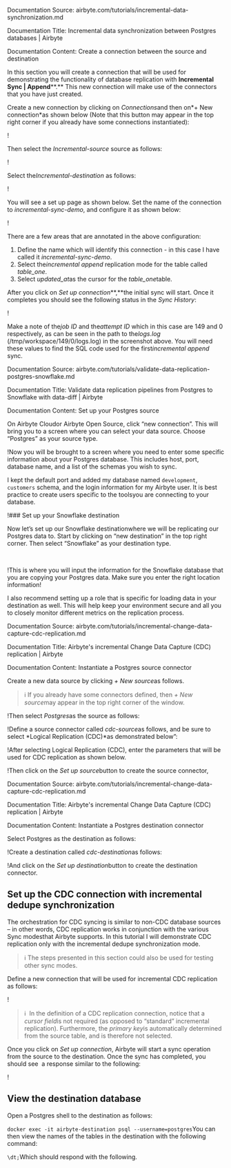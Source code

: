 Documentation Source:
airbyte.com/tutorials/incremental-data-synchronization.md

Documentation Title:
Incremental data synchronization between Postgres databases | Airbyte

Documentation Content:
Create a connection between the source and destination

In this section you will create a connection that will be used for demonstrating the functionality of database replication with **Incremental Sync | Append****.** This new connection will make use of the connectors that you have just created. 

Create a new connection by clicking on *Connections*and then on*+ New connection*as shown below (Note that this button may appear in the top right corner if you already have some connections instantiated):

!‍

Then select the *Incremental-source* source as follows:

!‍

Select the*Incremental-destination* as follows:

!‍

You will see a set up page as shown below. Set the name of the connection to *incremental-sync-demo*, and configure it as shown below:

!‍

There are a few areas that are annotated in the above configuration:

1. Define the name which will identify this connection - in this case I have called it *incremental-sync-demo*.
2. Select the*incremental append* replication mode for the table called *table\_one*.
3. Select *updated\_at*as the cursor for the *table\_one*table.

After you click on *Set up connection***,**the initial sync will start. Once it completes you should see the following status in the *Sync History*:

!‍

Make a note of the*job ID* and the*attempt ID* which in this case are 149 and 0 respectively, as can be seen in the path to the*logs.log* (/tmp/workspace/149/0/logs.log) in the screenshot above. You will need these values to find the SQL code used for the first*incremental append* sync.



Documentation Source:
airbyte.com/tutorials/validate-data-replication-postgres-snowflake.md

Documentation Title:
Validate data replication pipelines from Postgres to Snowflake with data-diff | Airbyte

Documentation Content:
Set up your Postgres source

On Airbyte Cloudor Airbyte Open Source, click “new connection”. This will bring you to a screen where you can select your data source. Choose “Postgres” as your source type.

!Now you will be brought to a screen where you need to enter some specific information about your Postgres database. This includes host, port, database name, and a list of the schemas you wish to sync. 

I kept the default port and added my database named `development`, `customers` schema, and the login information for my Airbyte user. It is best practice to create users specific to the toolsyou are connecting to your database.

!### Set up your Snowflake destination

Now let’s set up our Snowflake destinationwhere we will be replicating our Postgres data to. Start by clicking on “new destination” in the top right corner. Then select “Snowflake” as your destination type.

‍

!This is where you will input the information for the Snowflake database that you are copying your Postgres data. Make sure you enter the right location information! 

I also recommend setting up a role that is specific for loading data in your destination as well. This will help keep your environment secure and all you to closely monitor different metrics on the replication process.



Documentation Source:
airbyte.com/tutorials/incremental-change-data-capture-cdc-replication.md

Documentation Title:
Airbyte's incremental Change Data Capture (CDC) replication | Airbyte

Documentation Content:
Instantiate a Postgres source connector

Create a new data source by clicking *+ New source*as follows. 


> ℹ️ If you already have some connectors defined, then *+ New source*may appear in the top right corner of the window.

!Then select *Postgres*as the source as follows:

!Define a source connector called *cdc-source*as follows, and be sure to select *Logical Replication (CDC)*as demonstrated below”:

!After selecting Logical Replication (CDC), enter the parameters that will be used for CDC replication as shown below.

!Then click on the *Set up source*button to create the source connector,



Documentation Source:
airbyte.com/tutorials/incremental-change-data-capture-cdc-replication.md

Documentation Title:
Airbyte's incremental Change Data Capture (CDC) replication | Airbyte

Documentation Content:
Instantiate a Postgres destination connector

Select Postgres as the destination as follows:

!Create a destination called *cdc-destination*as follows:

!And click on the *Set up destination*button to create the destination connector. 

Set up the CDC connection with incremental dedupe synchronization
-----------------------------------------------------------------

The orchestration for CDC syncing is similar to non-CDC database sources – in other words, CDC replication works in conjunction with the various Sync modesthat Airbyte supports. In this tutorial I will demonstrate CDC replication only with the incremental dedupe synchronization mode.


> ℹ️ The steps presented in this section could also be used for testing other sync modes.

Define a new connection that will be used for incremental CDC replication as follows: 

!
> ℹ️  In the definition of a CDC replication connection, notice that a *cursor field*is not required (as opposed to “standard” incremental replication). Furthermore, the *primary key*is automatically determined from the source table, and is therefore not selected.

Once you click on *Set up connection*, Airbyte will start a sync operation from the source to the destination. Once the sync has completed, you should see  a response similar to the following:

!‍

View the destination database
-----------------------------

Open a Postgres shell to the destination as follows:

`docker exec -it airbyte-destination psql --username=postgres`You can then view the names of the tables in the destination with the following command:

`\dt;`Which should respond with the following.



